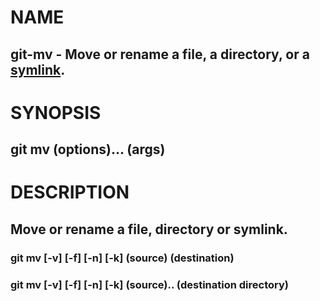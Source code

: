 # **NAME**

## git-mv - Move or rename a file, a directory, or a [symlink](http://en.wikipedia.org/wiki/Symbolic_link).

# SYNOPSIS

## git mv (options)… (args)

# DESCRIPTION

## Move or rename a file, directory or symlink.

### git mv [-v] [-f] [-n] [-k] (source) (destination)

### git mv [-v] [-f] [-n] [-k] (source).. (destination directory)

